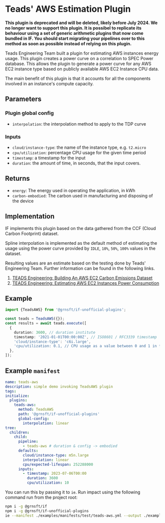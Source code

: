 # Teads' AWS Estimation Plugin

**This plugin is deprecated and will be deleted, likely before July 2024. We no longer want to support this plugin. It is possibel to replicate its behaviour using a set of generic arithmetic plugins that now come bundled in IF. You should start migrating your pipelines over to this method as soon as possible instead of relying on this plugin.**

Teads Engineering Team built a plugin for estimating AWS instances energy usage. This plugin creates a power curve on a correlation to SPEC Power database. This allows the plugin to generate a power curve for any AWS EC2 instance type based on publicly available AWS EC2 Instance CPU data.

The main benefit of this plugin is that it accounts for all the components involved in an instance's compute capacity.

## Parameters

### Plugin global config

- `interpolation`: the interpolation method to apply to the TDP curve

### Inputs

- `cloud/instance-type`: the name of the instance type, e.g. `t2.micro`
- `cpu/utilization`: percentage CPU usage for the given time period
- `timestamp`: a timestamp for the input
- `duration`: the amount of time, in seconds, that the input covers.

## Returns

- `energy`: The energy used in operating the application, in kWh
- `carbon-embodied`: The carbon used in manufacturing and disposing of the device

## Implementation

IF implements this plugin based on the data gathered from the CCF (Cloud Carbon Footprint) dataset.

Spline interpolation is implemented as the default method of estimating the usage using the power curve provided by `IDLE`, `10%`, `50%`, `100%` values in the dataset.

Resulting values are an estimate based on the testing done by Teads' Engineering Team. Further information can be found in the following links.

1. [TEADS Engineering: Building An AWS EC2 Carbon Emissions Dataset](https://medium.com/teads-engineering/building-an-aws-ec2-carbon-emissions-dataset-3f0fd76c98ac)
2. [TEADS Engineering: Estimating AWS EC2 Instances Power Consumption](https://medium.com/teads-engineering/estimating-aws-ec2-instances-power-consumption-c9745e347959)

## Example

```typescript
import {TeadsAWS} from '@grnsft/if-unofficial-plugins';

const teads = TeadsAWS({});
const results = await teads.execute([
  {
    duration: 3600, // duration institute
    timestamp: '2021-01-01T00:00:00Z', // ISO8601 / RFC3339 timestamp
    'cloud/instance-type': 'c6i.large',
    'cpu/utilization: 0.1, // CPU usage as a value between 0 and 1 in floating point number
  },
]);
```

## Example `manifest`

```yaml
name: teads-aws
description: simple demo invoking TeadsAWS plugin
tags:
initialize:
  plugins:
    teads-aws:
      method: TeadsAWS
      path: '@grnsft/if-unofficial-plugins'
      global-config:
        interpolation: linear
tree:
  children:
    child:
      pipeline:
        - teads-aws # duration & config -> embodied
      defaults:
        cloud/instance-type: m5n.large
        interpolation: linear
        cpu/expected-lifespan: 252288000
      inputs:
        - timestamp: 2023-07-06T00:00
          duration: 3600
          cpu/utilization: 10
```

You can run this by passing it to `ie`. Run impact using the following command run from the project root:

```sh
npm i -g @grnsft/if
npm i -g @grnsft/if-unofficial-plugins
ie --manifest ./examples/manifests/test/teads-aws.yml --output ./examples/outputs/teads-aws.yml
```

